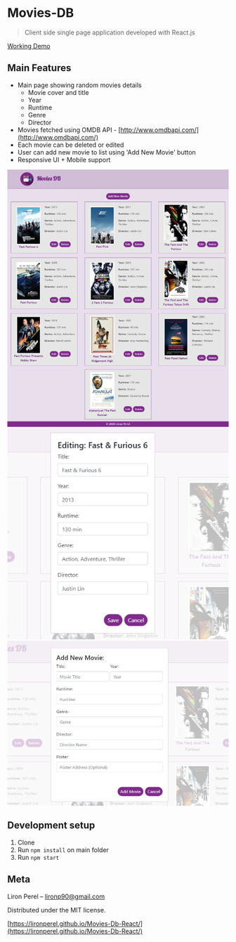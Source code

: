# Movies-DB
> Client side single page application developed with React.js

[Working Demo](https://lironperel.github.io/Movies-Db-React/)

## Main Features
* Main page showing random movies details
  * Movie cover and title
  * Year
  * Runtime
  * Genre
  * Director
* Movies fetched using OMDB API - [http://www.omdbapi.com/](http://www.omdbapi.com/)
* Each movie can be deleted or edited
* User can add new movie to list using 'Add New Movie' button
* Responsive UI + Mobile support

![](movies-screen1.png)
![](movies-screen2.png)
![](movies-screen3.png)

## Development setup

1. Clone
2. Run `npm install` on main folder
3. Run `npm start`


## Meta

Liron Perel – lironp90@gmail.com

Distributed under the MIT license.

[https://lironperel.github.io/Movies-Db-React/](https://lironperel.github.io/Movies-Db-React/)

